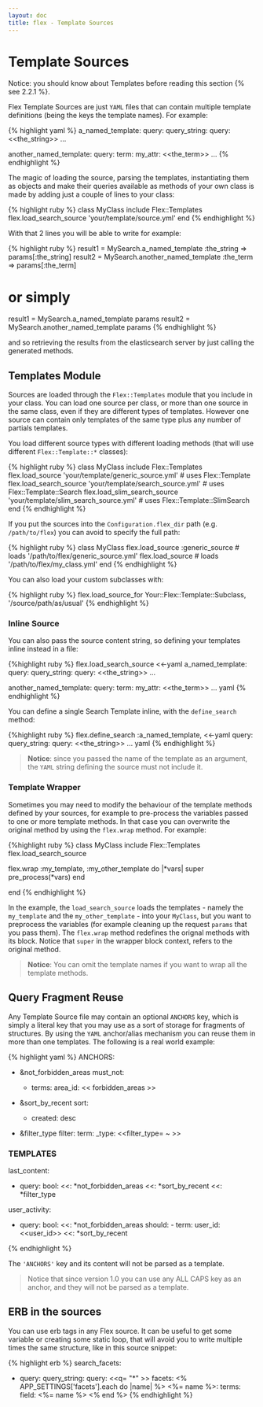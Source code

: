 ```yaml
---
layout: doc
title: flex - Template Sources
---
```


# Template Sources

Notice: you should know about Templates before reading this section {% see 2.2.1 %}.

Flex Template Sources are just `YAML` files that can contain multiple template definitions (being the keys the template names). For example:

{% highlight yaml %}
a_named_template:
  query:
    query_string:
      query: <<the_string>>
  ...

another_named_template:
  query:
    term:
      my_attr: <<the_term>>
  ...
{% endhighlight %}

The magic of loading the source, parsing the templates, instantiating them as objects and make their queries available as methods of your own class is made by adding just a couple of lines to your class:

{% highlight ruby %}
class MyClass
  include Flex::Templates
  flex.load_search_source 'your/template/source.yml'
end
{% endhighlight %}

With that 2 lines you will be able to write for example:

{% highlight ruby %}
result1 = MySearch.a_named_template       :the_string => params[:the_string]
result2 = MySearch.another_named_template :the_term   => params[:the_term]

# or simply
result1 = MySearch.a_named_template       params
result2 = MySearch.another_named_template params
{% endhighlight %}

and so retrieving the results from the elasticsearch server by just calling the generated methods.

## Templates Module

Sources are loaded through the `Flex::Templates` module that you include in your class. You can load one source per class, or more than one source in the same class, even if they are different types of templates. However one source can contain only templates of the same type plus any number of partials templates.

You load different source types with different loading methods (that will use different `Flex::Template::*` classes):

{% highlight ruby %}
class MyClass
  include Flex::Templates
  flex.load_source             'your/template/generic_source.yml'       # uses Flex::Template
  flex.load_search_source      'your/template/search_source.yml'        # uses Flex::Template::Search
  flex.load_slim_search_source 'your/template/slim_search_source.yml'   # uses Flex::Template::SlimSearch
end
{% endhighlight %}

If you put the sources into the `Configuration.flex_dir` path (e.g. `/path/to/flex`) you can avoid to specify the full path:

{% highlight ruby %}
class MyClass
  flex.load_source   :generic_source    # loads '/path/to/flex/generic_source.yml'
  flex.load_source                      # loads '/path/to/flex/my_class.yml'
end
{% endhighlight %}

You can also load your custom subclasses with:

{% highlight ruby %}
flex.load_source_for Your::Flex::Template::Subclass, '/source/path/as/usual'
{% endhighlight %}

### Inline Source

You can also pass the source content string, so defining your templates inline instead in a file:

{%highlight ruby %}
flex.load_search_source <<-yaml
  a_named_template:
    query:
      query_string:
        query: <<the_string>>
    ...

  another_named_template:
    query:
      term:
        my_attr: <<the_term>>
    ...
  yaml
{% endhighlight %}

You can define a single Search Template inline, with the `define_search` method:

{%highlight ruby %}
flex.define_search :a_named_template, <<-yaml
  query:
    query_string:
      query: <<the_string>>
    ...
  yaml
{% endhighlight %}

>  __Notice__: since you passed the name of the template as an argument, the `YAML` string defining the source must not include it.

### Template Wrapper

Sometimes you may need to modify the behaviour of the template methods defined by your sources, for example to pre-process the variables passed to one or more template methods. In that case you can overwrite the original method by using the `flex.wrap` method. For example:

{%highlight ruby %}
class MyClass
  include Flex::Templates
  flex.load_search_source

  flex.wrap :my_template, :my_other_template do |*vars|
    super pre_process(*vars)
  end

end
{% endhighlight %}

In the example, the `load_search_source` loads the templates - namely the `my_template` and the `my_other_template` - into your `MyClass`, but you want to preprocess the variables (for example cleaning up the request `params` that you pass them). The `flex.wrap` method redefines the orignal methods with its block. Notice that `super` in the wrapper block context, refers to the original method.

> __Notice__: You can omit the template names if you want to wrap all the template methods.

## Query Fragment Reuse

Any Template Source file may contain an optional `ANCHORS` key, which is simply a literal key that you may use as a sort of storage for fragments of structures. By using the `YAML` anchor/alias mechanism you can reuse them in more than one templates. The following is a real world example:

{% highlight yaml %}
ANCHORS:

  - &not_forbidden_areas
      must_not:
      - terms:
          area_id: << forbidden_areas >>

  - &sort_by_recent
    sort:
    - created: desc

  - &filter_type
    filter:
      term:
        _type: <<filter_type= ~ >>

 ### TEMPLATES ###

last_content:
- query:
    bool:
      <<: *not_forbidden_areas
  <<: *sort_by_recent
  <<: *filter_type

user_activity:
- query:
    bool:
      <<: *not_forbidden_areas
      should:
      - term:
          user_id: <<user_id>>
  <<: *sort_by_recent

{% endhighlight %}

The `'ANCHORS'` key and its content will not be parsed as a template.

> Notice that since version 1.0 you can use any ALL CAPS key as an anchor, and they will not be parsed as a template.

## ERB in the sources

You can use erb tags in any Flex source. It can be useful to get some variable or creating some static loop, that will avoid you to write multiple times the same structure, like in this source snippet:

{% highlight erb %}
search_facets:
- query:
    query_string:
      query: <<q= "*" >>
  facets:
    <% APP_SETTINGS['facets'].each do |name| %>
    <%= name %>:
      terms:
        field: <%= name %>
    <% end %>
{% endhighlight %}

